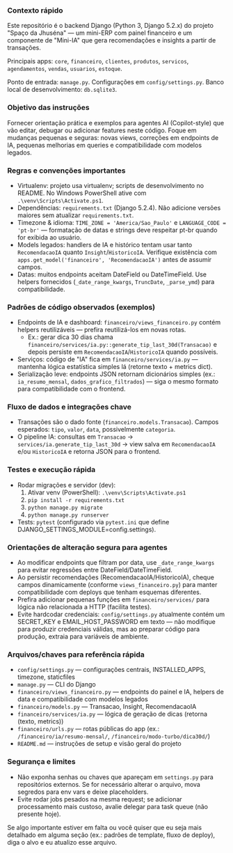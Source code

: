 ### Contexto rápido

Este repositório é o backend Django (Python 3, Django 5.2.x) do projeto "Spaço da Jhuséna" — um mini-ERP com painel financeiro e um componente de "Mini-IA" que gera recomendações e insights a partir de transações.

Principais apps: `core`, `financeiro`, `clientes`, `produtos`, `servicos`, `agendamentos`, `vendas`, `usuarios`, `estoque`.

Ponto de entrada: `manage.py`. Configurações em `config/settings.py`. Banco local de desenvolvimento: `db.sqlite3`.

### Objetivo das instruções

Fornecer orientação prática e exemplos para agentes AI (Copilot-style) que vão editar, debugar ou adicionar features neste código. Foque em mudanças pequenas e seguras: novas views, correções em endpoints de IA, pequenas melhorias em queries e compatibilidade com modelos legados.

### Regras e convenções importantes

- Virtualenv: projeto usa virtualenv; scripts de desenvolvimento no README. No Windows PowerShell ative com `.\venv\Scripts\Activate.ps1`.
- Dependências: `requirements.txt` (Django 5.2.4). Não adicione versões maiores sem atualizar `requirements.txt`.
- Timezone & idioma: `TIME_ZONE = 'America/Sao_Paulo'` e `LANGUAGE_CODE = 'pt-br'` — formatação de datas e strings deve respeitar pt-br quando for exibida ao usuário.
- Models legados: handlers de IA e histórico tentam usar tanto `RecomendacaoIA` quanto `Insight`/`HistoricoIA`. Verifique existência com `apps.get_model('financeiro', 'RecomendacaoIA')` antes de assumir campos.
- Datas: muitos endpoints aceitam DateField ou DateTimeField. Use helpers fornecidos (`_date_range_kwargs`, `TruncDate`, `_parse_ymd`) para compatibilidade.

### Padrões de código observados (exemplos)

- Endpoints de IA e dashboard: `financeiro/views_financeiro.py` contém helpers reutilizáveis — prefira reutilizá-los em novas rotas.
  - Ex.: gerar dica 30 dias chama `financeiro/services/ia.py::generate_tip_last_30d(Transacao)` e depois persiste em `RecomendacaoIA`/`HistoricoIA` quando possíveis.
- Serviços: código de "IA" fica em `financeiro/services/ia.py` — mantenha lógica estatística simples lá (retorne texto + metrics dict).
- Serialização leve: endpoints JSON retornam dicionários simples (ex.: `ia_resumo_mensal`, `dados_grafico_filtrados`) — siga o mesmo formato para compatibilidade com o frontend.

### Fluxo de dados e integrações chave

- Transações são o dado fonte (`financeiro.models.Transacao`). Campos esperados: `tipo`, `valor`, `data`, possivelmente `categoria`.
- O pipeline IA: consultas em `Transacao` -> `services/ia.generate_tip_last_30d` -> view salva em `RecomendacaoIA` e/ou `HistoricoIA` e retorna JSON para o frontend.

### Testes e execução rápida

- Rodar migrações e servidor (dev):
  1. Ativar venv (PowerShell): `.\venv\Scripts\Activate.ps1`
  2. `pip install -r requirements.txt`
  3. `python manage.py migrate`
  4. `python manage.py runserver`
- Tests: `pytest` (configurado via `pytest.ini` que define DJANGO_SETTINGS_MODULE=config.settings).

### Orientações de alteração segura para agentes

- Ao modificar endpoints que filtram por data, use `_date_range_kwargs` para evitar regressões entre DateField/DateTimeField.
- Ao persistir recomendações (RecomendacaoIA/HistoricoIA), cheque campos dinamicamente (conforme `views_financeiro.py`) para manter compatibilidade com deploys que tenham esquemas diferentes.
- Prefira adicionar pequenas funções em `financeiro/services/` para lógica não relacionada a HTTP (facilita testes).
- Evite hardcodar credenciais: `config/settings.py` atualmente contém um SECRET_KEY e EMAIL_HOST_PASSWORD em texto — não modifique para produzir credenciais válidas, mas ao preparar código para produção, extraia para variáveis de ambiente.

### Arquivos/chaves para referência rápida

- `config/settings.py` — configurações centrais, INSTALLED_APPS, timezone, staticfiles
- `manage.py` — CLI do Django
- `financeiro/views_financeiro.py` — endpoints do painel e IA, helpers de data e compatibilidade com modelos legados
- `financeiro/models.py` — Transacao, Insight, RecomendacaoIA
- `financeiro/services/ia.py` — lógica de geração de dicas (retorna (texto, metrics))
- `financeiro/urls.py` — rotas públicas do app (ex.: `/financeiro/ia/resumo-mensal/`, `/financeiro/modo-turbo/dica30d/`)
- `README.md` — instruções de setup e visão geral do projeto

### Segurança e limites

- Não exponha senhas ou chaves que apareçam em `settings.py` para repositórios externos. Se for necessário alterar o arquivo, mova segredos para env vars e deixe placeholders.
- Evite rodar jobs pesados na mesma request; se adicionar processamento mais custoso, avalie delegar para task queue (não presente hoje).

Se algo importante estiver em falta ou você quiser que eu seja mais detalhado em alguma seção (ex.: padrões de template, fluxo de deploy), diga o alvo e eu atualizo esse arquivo.
